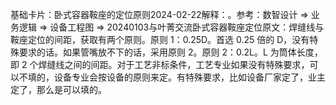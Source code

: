 

基础卡片：卧式容器鞍座的定位原则2024-02-22解释：。参考：数智设计 => 业务逻辑 => 设备工程图 => 20240103与叶菁交流卧式容器鞍座定位原文：焊缝线与鞍座定位的间距，获取有两个原则。原则 1：0.25D。首选 0.25 倍的 D，没有特殊要求的话。如果管嘴放不下的话，采用原则 2。原则 2：0.2L。L 为筒体长度，即 2 个焊缝线之间的间距。对于工艺非标条件，工艺专业如果没有特殊要求，可以不填的，设备专业会按设备的原则来定。有特殊要求，比如设备厂家定了，业主定了，那么是可以填的。